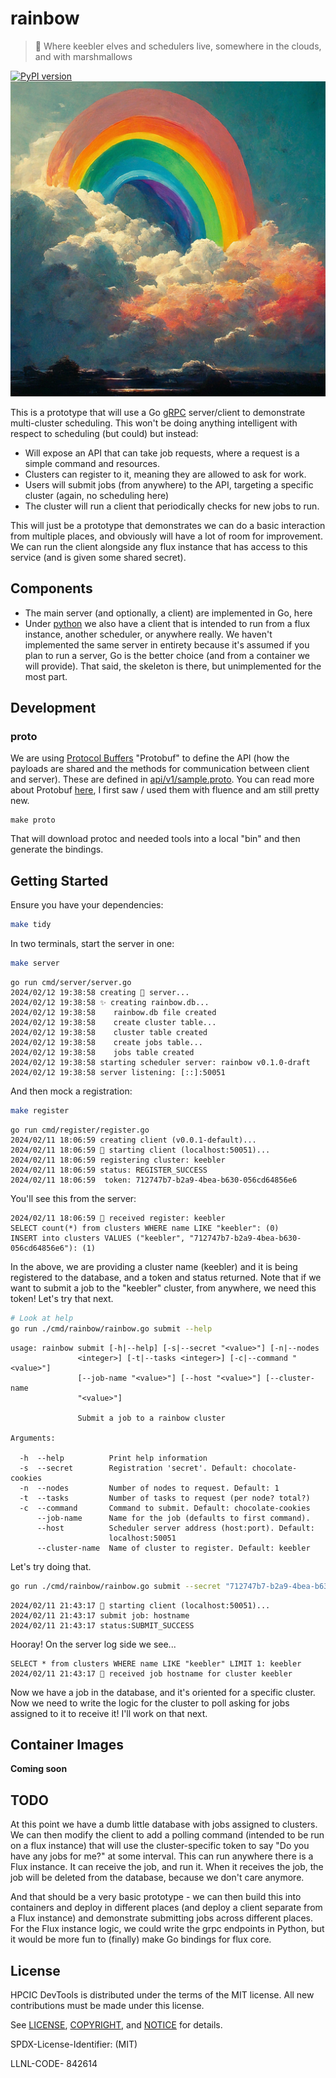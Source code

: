 # rainbow

> 🌈️ Where keebler elves and schedulers live, somewhere in the clouds, and with marshmallows 

[![PyPI version](https://badge.fury.io/py/rainbow-scheduler.svg)](https://badge.fury.io/py/rainbow-scheduler)
![img/rainbow.png](img/rainbow.png)

This is a prototype that will use a Go [gRPC](https://grpc.io/) server/client to demonstrate multi-cluster scheduling. This won't be doing anything intelligent with respect to scheduling (but could) but instead:

- Will expose an API that can take job requests, where a request is a simple command and resources.
- Clusters can register to it, meaning they are allowed to ask for work.
- Users will submit jobs (from anywhere) to the API, targeting a specific cluster (again, no scheduling here)
- The cluster will run a client that periodically checks for new jobs to run.

This will just be a prototype that demonstrates we can do a basic interaction from multiple places, and obviously will have a lot of room for improvement.
We can run the client alongside any flux instance that has access to this service (and is given some shared secret).

## Components

 - The main server (and optionally, a client) are implemented in Go, here
 - Under [python](python) we also have a client that is intended to run from a flux instance, another scheduler, or anywhere really. We haven't implemented the same server in entirety because it's assumed if you plan to run a server, Go is the better choice (and from a container we will provide). That said, the skeleton is there, but unimplemented for the most part.

## Development

### proto

We are using [Protocol Buffers](https://developers.google.com/protocol-buffers/)  "Protobuf" to define the API (how the payloads are shared and the methods for communication between client and server). These are defined in [api/v1/sample.proto](api/v1/sample.proto). 
You can read more about Protobuf [here](https://github.com/golang/protobuf), I first saw / used them with fluence and am still pretty new.

```shell
make proto
```

That will download protoc and needed tools into a local "bin" and then generate the bindings.

## Getting Started

Ensure you have your dependencies:

```bash
make tidy
```

In two terminals, start the server in one:

```bash
make server
```
```console
go run cmd/server/server.go
2024/02/12 19:38:58 creating 🌈️ server...
2024/02/12 19:38:58 ✨️ creating rainbow.db...
2024/02/12 19:38:58    rainbow.db file created
2024/02/12 19:38:58    create cluster table...
2024/02/12 19:38:58    cluster table created
2024/02/12 19:38:58    create jobs table...
2024/02/12 19:38:58    jobs table created
2024/02/12 19:38:58 starting scheduler server: rainbow v0.1.0-draft
2024/02/12 19:38:58 server listening: [::]:50051
```

And then mock a registration:

```bash
make register
```
```console
go run cmd/register/register.go
2024/02/11 18:06:59 creating client (v0.0.1-default)...
2024/02/11 18:06:59 🌈️ starting client (localhost:50051)...
2024/02/11 18:06:59 registering cluster: keebler
2024/02/11 18:06:59 status: REGISTER_SUCCESS
2024/02/11 18:06:59  token: 712747b7-b2a9-4bea-b630-056cd64856e6
```

You'll see this from the server:

```console
2024/02/11 18:06:59 📝️ received register: keebler
SELECT count(*) from clusters WHERE name LIKE "keebler": (0)
INSERT into clusters VALUES ("keebler", "712747b7-b2a9-4bea-b630-056cd64856e6"): (1)
```

In the above, we are providing a cluster name (keebler) and it is being registered to the database, and a token and status returned. Note that if we want to submit a job to the "keebler" cluster, from anywhere, we need this token! Let's try that next.

```bash
# Look at help
go run ./cmd/rainbow/rainbow.go submit --help
```
```
usage: rainbow submit [-h|--help] [-s|--secret "<value>"] [-n|--nodes
               <integer>] [-t|--tasks <integer>] [-c|--command "<value>"]
               [--job-name "<value>"] [--host "<value>"] [--cluster-name
               "<value>"]

               Submit a job to a rainbow cluster

Arguments:

  -h  --help          Print help information
  -s  --secret        Registration 'secret'. Default: chocolate-cookies
  -n  --nodes         Number of nodes to request. Default: 1
  -t  --tasks         Number of tasks to request (per node? total?)
  -c  --command       Command to submit. Default: chocolate-cookies
      --job-name      Name for the job (defaults to first command).
      --host          Scheduler server address (host:port). Default:
                      localhost:50051
      --cluster-name  Name of cluster to register. Default: keebler
```
Let's try doing that.

```bash
go run ./cmd/rainbow/rainbow.go submit --secret "712747b7-b2a9-4bea-b630-056cd64856e6" --command hostname
```
```console
2024/02/11 21:43:17 🌈️ starting client (localhost:50051)...
2024/02/11 21:43:17 submit job: hostname
2024/02/11 21:43:17 status:SUBMIT_SUCCESS
```

Hooray! On the server log side we see...

```console
SELECT * from clusters WHERE name LIKE "keebler" LIMIT 1: keebler
2024/02/11 21:43:17 📝️ received job hostname for cluster keebler
```

Now we have a job in the database, and it's oriented for a specific cluster.
Now we need to write the logic for the cluster to poll asking for jobs assigned to it to receive it! I'll work on that next.

## Container Images

**Coming soon**

## TODO

At this point we have a dumb little database with jobs assigned to clusters. We can then modify the client to add a polling command (intended to be run on a flux instance) that will use the cluster-specific token to say "Do you have any jobs for me?" at some interval. This can run anywhere there is a Flux instance. It can receive the job, and run it. When it receives the job, the job will be deleted from the database, because we don't care anymore.

And that should be a very basic prototype - we can then build this into containers and deploy in different places (and deploy a client separate from a Flux instance) and demonstrate submitting jobs across different places. For the Flux instance logic, we could write the grpc endpoints in Python, but it would be more fun to (finally) make Go bindings for flux core.

## License

HPCIC DevTools is distributed under the terms of the MIT license.
All new contributions must be made under this license.

See [LICENSE](https://github.com/converged-computing/cloud-select/blob/main/LICENSE),
[COPYRIGHT](https://github.com/converged-computing/cloud-select/blob/main/COPYRIGHT), and
[NOTICE](https://github.com/converged-computing/cloud-select/blob/main/NOTICE) for details.

SPDX-License-Identifier: (MIT)

LLNL-CODE- 842614
